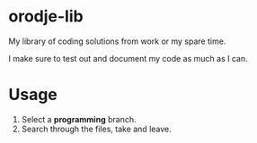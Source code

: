 # orodje-lib
My library of coding solutions from work or my spare time.

I make sure to test out and document my code as much as I can.

# Usage
1. Select a **programming** branch.
2. Search through the files, take and leave.
